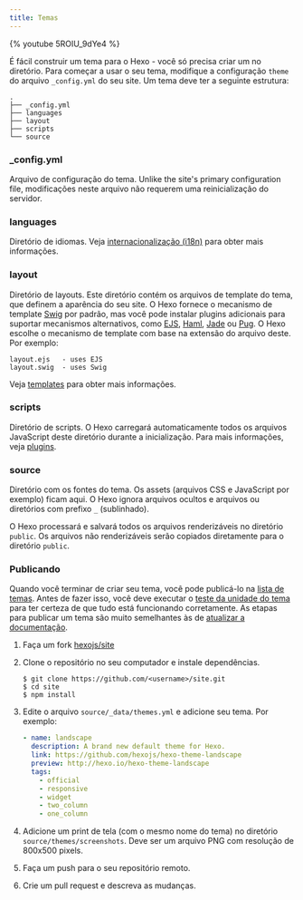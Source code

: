 ```yaml
---
title: Temas
---
```


{% youtube 5ROIU_9dYe4 %}

É fácil construir um tema para o Hexo - você só precisa criar um no diretório. Para começar a usar o seu tema, modifique a configuração `theme` do arquivo `_config.yml` do seu site. Um tema deve ter a seguinte estrutura:

``` plain
.
├── _config.yml
├── languages
├── layout
├── scripts
└── source
```

### _config.yml

Arquivo de configuração do tema. Unlike the site's primary configuration file, modificações neste arquivo não requerem uma reinicialização do servidor.

### languages

Diretório de idiomas. Veja [internacionalização (i18n)](internationalization.html) para obter mais informações.

### layout

Diretório de layouts. Este diretório contém os arquivos de template do tema, que definem a aparência do seu site. O Hexo fornece o mecanismo de template [Swig] por padrão, mas você pode instalar plugins adicionais para suportar mecanismos alternativos, como [EJS], [Haml], [Jade] ou [Pug]. O Hexo escolhe o mecanismo de template com base na extensão do arquivo deste. Por exemplo:

``` plain
layout.ejs   - uses EJS
layout.swig  - uses Swig
```

Veja [templates](templates.html) para obter mais informações.

### scripts

Diretório de scripts. O Hexo carregará automaticamente todos os arquivos JavaScript deste diretório durante a inicialização. Para mais informações, veja [plugins](plugins.html).

### source

Diretório com os fontes do tema. Os assets (arquivos CSS e JavaScript por exemplo) ficam aqui. O Hexo ignora arquivos ocultos e arquivos ou diretórios com prefixo `_` (sublinhado).

O Hexo processará e salvará todos os arquivos renderizáveis no diretório `public`. Os arquivos não renderizáveis serão copiados diretamente para o diretório `public`.

### Publicando

Quando você terminar de criar seu tema, você pode publicá-lo na [lista de temas](/themes). Antes de fazer isso, você deve executar o [teste da unidade do tema](https://github.com/hexojs/hexo-theme-unit-test) para ter certeza de que tudo está funcionando corretamente. As etapas para publicar um tema são muito semelhantes às de [atualizar a documentação](contributing.html#Updating_Documentation).

1. Faça um fork [hexojs/site]
2. Clone o repositório no seu computador e instale dependências.

    ```shell
    $ git clone https://github.com/<username>/site.git
    $ cd site
    $ npm install
    ```

3. Edite o arquivo `source/_data/themes.yml` e adicione seu tema. Por exemplo:

    ```yaml
    - name: landscape
      description: A brand new default theme for Hexo.
      link: https://github.com/hexojs/hexo-theme-landscape
      preview: http://hexo.io/hexo-theme-landscape
      tags:
        - official
        - responsive
        - widget
        - two_column
        - one_column
    ```

4. Adicione um print de tela (com o mesmo nome do tema) no diretório `source/themes/screenshots`. Deve ser um arquivo PNG com resolução de 800x500 pixels.
5. Faça um push para o seu repositório remoto.
6. Crie um pull request e descreva as mudanças.

[EJS]: https://github.com/hexojs/hexo-renderer-ejs
[Swig]: https://github.com/node-swig/swig-templates
[Haml]: https://github.com/hexojs/hexo-renderer-haml
[Jade]: https://github.com/hexojs/hexo-renderer-jade
[Pug]: https://github.com/maxknee/hexo-render-pug
[hexojs/site]: https://github.com/hexojs/site
